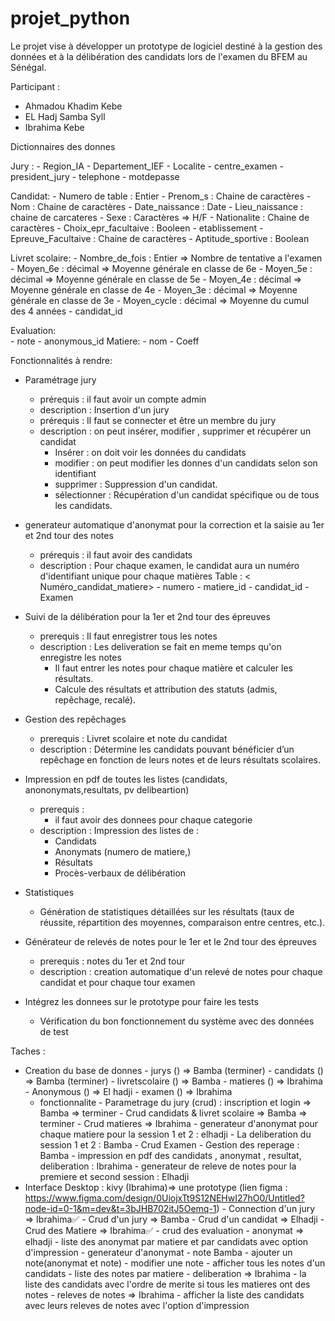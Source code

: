 # projet_python

Le projet vise à développer un prototype de logiciel destiné à la gestion des données et à la délibération des candidats lors de l'examen du BFEM au Sénégal.

Participant :

- Ahmadou Khadim Kebe
- EL Hadj Samba Syll
- Ibrahima Kebe

Dictionnaires des donnes

Jury :
    - Region_IA
    - Departement_IEF
    - Localite
    - centre_examen
    - president_jury
    - telephone
    - motdepasse

Candidat:
    - Numero de table : Entier
    - Prenom_s : Chaine de caractères
    - Nom : Chaine de caractères
    - Date_naissance : Date
    - Lieu_naissance : chaine de carcateres
    - Sexe : Caractères => H/F
    - Nationalite : Chaine de caractères
    - Choix_epr_facultaive : Booleen
    - etablissement
    - Epreuve_Facultaive : Chaine de caractères
    - Aptitude_sportive : Boolean

Livret scolaire:
    - Nombre_de_fois : Entier => Nombre de tentative a l'examen
    - Moyen_6e : décimal => Moyenne générale en classe de 6e
    - Moyen_5e : décimal => Moyenne générale en classe de 5e
    - Moyen_4e : décimal => Moyenne générale en classe de 4e
    - Moyen_3e : décimal => Moyenne générale en classe de 3e
    - Moyen_cycle : décimal  => Moyenne du cumul des 4 années
    - candidat_id

Evaluation:  
    - note
    - anonymous_id
Matiere:
    - nom
    - Coeff

Fonctionnalités à rendre:

- Paramétrage jury 
  - prérequis : il faut avoir un compte admin
  - description :  Insertion d'un jury
  - prérequis : Il faut se connecter et être un membre du jury
  - description : on peut insérer, modifier , supprimer et récupérer un candidat
    - Insérer : on doit voir les données du candidats
    - modifier : on peut modifier les donnes d'un candidats selon son identifiant
    - supprimer : Suppression d'un candidat.
    - sélectionner : Récupération d'un candidat spécifique ou de tous les candidats.

- generateur automatique d'anonymat pour la correction et la saisie au 1er et 2nd tour des notes
  - prérequis : il faut avoir des candidats
  - description : Pour chaque examen, le candidat aura un numéro d'identifiant unique pour chaque matières
     Table : < Numéro_candidat_matiere>
        - numero
        - matiere_id
        - candidat_id
        - Examen

- Suivi de la délibération pour la 1er et 2nd tour des épreuves 
  - prerequis : Il faut enregistrer tous les notes
  - description : Les deliveration se fait en meme temps qu'on enregistre les notes
    - Il faut entrer les notes pour chaque matière et calculer les résultats.
    - Calcule des résultats et attribution des statuts (admis, repêchage, recalé).

- Gestion des repêchages
  - prerequis : Livret scolaire et note du candidat
  - description : Détermine les candidats pouvant bénéficier d’un repêchage en fonction de leurs notes et de leurs résultats scolaires.

- Impression en pdf de toutes les listes (candidats, anononymats,resultats, pv delibeartion)
  
  - prerequis :
    - il faut avoir des donnees pour chaque categorie 
  - description :
    Impression des listes de :
      - Candidats
      - Anonymats (numero de matiere,)
      - Résultats
      - Procès-verbaux de délibération
    

- Statistiques
  - Génération de statistiques détaillées sur les résultats (taux de réussite, répartition des moyennes,     comparaison entre centres, etc.).

- Générateur de relevés de notes pour le 1er et le 2nd tour des épreuves
  - prerequis : notes du 1er et 2nd tour
  - description : creation automatique d'un relevé de notes pour chaque candidat et pour chaque tour examen 

- Intégrez les donnees sur le prototype pour faire les tests
  - Vérification du bon fonctionnement du système avec des données de test


Taches :
- Creation du base de donnes
      - jurys () => Bamba (terminer)
      - candidats () => Bamba (terminer)
        - livretscolaire () => Bamba
      - matieres () => Ibrahima 
      - Anonymous () => El hadji
      - examen () => Ibrahima
  - fonctionnalite
        - Parametrage du jury (crud) : inscription et login  => Bamba => terminer
        - Crud candidats & livret scolaire => Bamba => terminer
        - Crud matieres => Ibrahima 
        - generateur d'anonymat pour chaque matiere pour la session 1 et 2 : elhadji
        - La deliberation du session 1 et 2 : Bamba
            - Crud Examen
        - Gestion des reperage : Bamba
        - impression en pdf des candidats , anonymat , resultat, deliberation : Ibrahima
        - generateur de releve de notes pour la premiere et second session : Elhadji
- Interface Desktop : kivy (Ibrahima)=> une prototype (lien figma : https://www.figma.com/design/0UiojxTt9S12NEHwI27hO0/Untitled?node-id=0-1&m=dev&t=3bJHB702itJ5Oemq-1)
      - Connection d'un jury => Ibrahima✅
      - Crud d'un jury => Bamba
      - Crud d'un candidat => Elhadji
      - Crud des Matiere => Ibrahima✅
      - crud des evaluation 
        - anonymat => elhadji 
          - liste des anonymat par matiere et par candidats avec option d'impression 
          - generateur d'anonymat 
        - note Bamba
          - ajouter un note(anonymat et note)
          - modifier une note
          - afficher tous les notes d'un candidats 
          - liste des notes par matiere
        - deliberation => Ibrahima 
          - la liste des candidats avec l'ordre de merite si tous les matieres ont des notes 
        - releves de notes => Ibrahima 
          - afficher la liste des candidats avec leurs releves de notes avec l'option d'impression 
          
      
